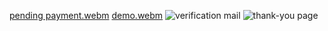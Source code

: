 [pending payment.webm](https://github.com/mdtoy-dev/MedCards/assets/63880442/257e6eec-1d7a-4ce9-995b-91391315eff2)
[demo.webm](https://github.com/mdtoy-dev/MedCards/assets/63880442/bd01d7fa-fc30-483e-956f-b96d9c633807)
![verification mail](https://github.com/mdtoy-dev/MedCards/assets/63880442/3bf45d6c-b34b-47fb-ac20-f761067a1148)
![thank-you page](https://github.com/mdtoy-dev/MedCards/assets/63880442/b16a9585-3d39-4d1b-8571-86bf9ecf2998)
